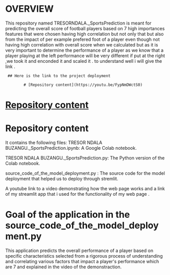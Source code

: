 # OVERVIEW

This repository named TRESORNDALA._SportsPrediction is meant for predicting the overall score of football players based on 7 high importances features that were chosen having high correlation but not only that but also from the impact of per example prefered foot of a player even though not having high correlation with overall score when we calculated but as it is very important to determine the performance of a player as we know that a player playing at the left performance will be very different if put at the right ,we took it and enconded it and scaled it . to understand well i will give the link .

     ## Here is the link to the project deployment
     
            # [Repository content](https://youtu.be/FypNmDWctS0)


 # [Repository content](https://youtu.be/FypNmDWctS0)


# Repository content

It contains the following files:
TRESOR NDALA BUZANGU._SportsPrediction.ipynb: A Google Colab notebook.

TRESOR NDALA BUZANGU._SportsPrediction.py: The Python version of the Colab notebook.

source_code_of_the_model_deployment.py : The source code for the model deployment that helped us to deploy through stremlit.

A youtube link to a video demonstrating how the web page works and a link of my streamlit app that i used for the functionality of my web page .

# Goal of the application in the source_code_of_the_model_deployment.py

This application predicts the overall performance of a player based on specific characteristics selected from a rigorous process of understanding and correlating various factors that impact a player's performance which are 7 and explained in the video of the demonstraction.
